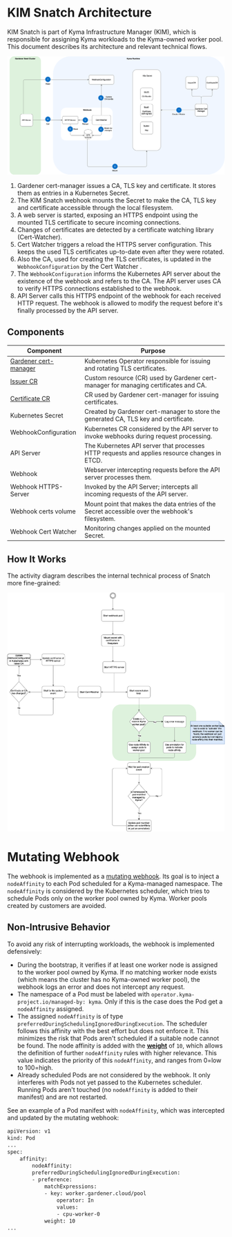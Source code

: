 # KIM Snatch Architecture

KIM Snatch is part of Kyma Infrastructure Manager (KIM), which is responsible for assigning Kyma workloads to the Kyma-owned worker pool. This document describes its architecture and relevant technical flows.

![Snatch Architecture](./assets/architecture-webhook.svg)

1) Gardener cert-manager issues a CA, TLS key and certificate. It stores them as entries in a Kubernetes Secret.
2) The KIM Snatch webhook mounts the Secret to make the CA, TLS key and certificate accessible through the local filesystem.
3) A web server is started, exposing an HTTPS endpoint using the mounted TLS certificate to secure incoming connections.
4) Changes of certificates are detected by a certificate watching library (Cert-Watcher).
5) Cert Watcher triggers a reload the HTTPS server configuration. This keeps the used TLS certificates up-to-date even after they were rotated.
6) Also the CA, used for creating the TLS certificates, is updated in the `WebhookConfiguration` by the Cert Watcher .
7) The `WebhookConfiguration` informs the Kubernetes API server about the existence of the webhook and refers to the CA. The API server uses CA to verify HTTPS connections established to the webhook.
8) API Server calls this HTTPS endpoint of the webhook for each received HTTP request. The webhook is allowed to modify the request before it's finally processed by the API server.


## Components

|Component|Purpose
|--|--|
|[Gardener cert-manager](https://github.com/gardener/cert-management)|Kubernetes Operator responsible for issuing and rotating TLS certificates.|
|[Issuer CR](https://github.com/gardener/cert-management?tab=readme-ov-file#setting-up-issuers)|Custom resource (CR) used by Gardener cert-manager for managing certificates and CA.|
|[Certificate CR](https://github.com/gardener/cert-management?tab=readme-ov-file#requesting-a-certificate)|CR used by Gardener cert-manager for issuing certificates.|
|Kubernetes Secret|Created by Gardener cert-manager to store the generated CA, TLS key and certificate.|
|WebhookConfiguration|Kubernetes CR considered by the API server to invoke webhooks during request processing.|
|API Server|The Kubernetes API server that processes HTTP requests and applies resource changes in ETCD.|
|Webhook|Webserver intercepting requests before the API server processes them.|
|Webhook HTTPS-Server|Invoked by the API Server; intercepts all incoming requests of the API server.|
|Webhook certs volume|Mount point that makes the data entries of the Secret accessible over the webhook's filesystem.|
|Webhook Cert Watcher|Monitoring changes applied on the mounted Secret.|

## How It Works

The activity diagram describes the internal technical process of Snatch more fine-grained:

![Flow](./assets/flow-snatch.svg)

# Mutating Webhook

The webhook is implemented as a [mutating webhook](https://kubernetes.io/docs/reference/access-authn-authz/admission-controllers/#mutatingadmissionwebhook). Its goal is to inject a `nodeAffinity` to each Pod scheduled for a Kyma-managed namespace. The `nodeAffinity` is considered by the Kubernetes scheduler, which tries to schedule Pods only on the worker pool owned by Kyma. Worker pools created by customers are avoided.

## Non-Intrusive Behavior
To avoid any risk of interrupting workloads, the webhook is implemented defensively:

* During the bootstrap, it verifies if at least one worker node is assigned to the worker pool owned by Kyma. If no matching worker node exists (which means the cluster has no Kyma-owned worker pool), the webhook logs an error and does not intercept any request.
* The namespace of a Pod must be labeled with `operator.kyma-project.io/managed-by: kyma`. Only if this is the case does the Pod get a `nodeAffinity` assigned.
* The assigned `nodeAffinity` is of type `preferredDuringSchedulingIgnoredDuringExecution`. The scheduler follows this affinity with the best effort but does not enforce it. This minimizes the risk that Pods aren't scheduled if a suitable node cannot be found. The node affinity is added with the  [**weight**](https://kubernetes.io/docs/reference/generated/kubernetes-api/v1.32/#preferredschedulingterm-v1-core) of `10`, which allows the definition of further `nodeAffinity` rules with higher relevance. This value indicates the priority of this `nodeAffinity`, and ranges from 0=low to 100=high. 
* Already scheduled Pods are not considered by the webhook. It only interferes with Pods not yet passed to the Kubernetes scheduler. Running Pods aren't touched (no `nodeAffinity` is added to their manifest) and are not restarted.

See an example of a Pod manifest with `nodeAffinity`, which was intercepted and updated by the mutating webhook:

    apiVersion: v1
    kind: Pod
    ...
    spec:
        affinity:
            nodeAffinity:
            preferredDuringSchedulingIgnoredDuringExecution:
            - preference:
                matchExpressions:
                - key: worker.gardener.cloud/pool
                    operator: In
                    values:
                    - cpu-worker-0
                weight: 10
    ...

